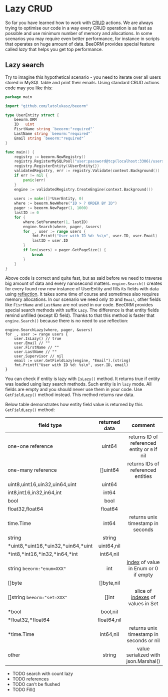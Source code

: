 # Lazy CRUD

So far you have learned how to work with [CRUD](/guide/crud.html) actions. 
We are always trying to optimise our code in a way every CRUD operation is as
fast as possible and use minimum number of memory and allocations. 
In some scenarios you may require even better performance, for instance in 
scripts that operates on huge amount of data. BeeORM provides special
feature called *lazy* that helps you get top performance.

## Lazy search

Try to imagine this hypothetical scenario - you need to iterate over all users stored 
in MySQL table and print their emails. Using standard CRUD actions code may you like this:

```go
package main

import "github.com/latolukasz/beeorm"

type UserEntity struct {
	beeorm.ORM
	ID   uint
    FisrtName string `beeorm:"required"`
    LastName string `beeorm:"required"`
    Email string `beeorm:"required"`
}

func main() {
    registry := beeorm.NewRegistry()
    registry.RegisterMySQLPool("user:password@tcp(localhost:3306)/users")
    registry.RegisterEntity(&UserEntity{})
    validatedRegistry, err := registry.Validate(context.Background())
    if err != nil {
        panic(err)
    }
    engine := validatedRegistry.CreateEngine(context.Background())
    
    users := make([]*UserEntity, 0)
    where := beeorm.NewWhere("ID > ? ORDER BY ID")
    pager := beeorm.NewPager(1, 1000)
    lastID := 0
    for {
        where.SetParameter(1, lastID)
        engine.Search(where, pager, &users)
        for _, user := range users {
            fmt.Printf("User with ID %d: %s\n", user.ID, user.Email)
            lastID = user.ID
        }
        if len(users) < pager.GetPageSize() {
            break
        }
	}
}  
```

Above code is correct and quite fast, but as said before we need to traverse 
big amount of data and every nanosecond matters. ``engine.Search()`` creates for every found
row new instance of UserEntity and fills its fields with 
data using [reflection](https://golang.org/pkg/reflect/). It takes some time of course and 
sometimes also requires memory allocations.
In our scenario we need only `ID` and `Email`, other fields like `FisrtName` and `LastName` are not
used in our code. BeeORM provides special search methods with suffix ``Lazy``. The difference is
that entity fields remind unfilled (except ID field). Thanks to that this method is faster that ``engine.Search()`` 
because there is no need to use reflection:


```go{1,8}
engine.SearchLazy(where, pager, &users)
for _, user := range users {
    user.IsLazy() // true
    user.Email // ""
    user.FirstName // ""
    user.LastName // ""
    user.Supervisor // nil
    email := user.GetFieldLazy(engine, "Email").(string)
    fmt.Printf("User with ID %d: %s\n", user.ID, email)
} 
```

You can check if entity is lazy with ``IsLazy()`` method. It returns true if entity was loaded
using lazy search methods. Such entity is in ``lazy`` mode. All fields are empty and you should 
never use them in your code. Use ``GetFieldLazy()`` method instead. This method returns raw data.

Below table demonstrates how entity field value is returned by this ``GetFieldLazy()`` method:

| field type        | returned data         | comment         |
| ------------- |:-------------:|:-------------:|
| one-one reference      | uint64  | returns ID of referenced entity or `0` if nil  |
| one-many reference      | []uint64  | returns IDs of referenced entities  |
| uint8,uint16,uin32,uin64,uint      | uint64  |  |
| int8,int16,in32,in64,int      | int64  |  |
| bool      | bool  |  |
| float32,float64      | float64  |  |
| time.Time      | int64  | returns unix timestamp in seconds  |
| string      | string  |  |
| *uint8,*uint16,*uin32,*uin64,*uint      | uint64,nil  |  |
| *int8,*int16,*in32,*in64,*int      | int64,nil  |  |
| string  `beeorm:"enum=XXX"`     | int  | [index](/guide/validated_registry.html#getting-enum-settings) of value in Enum or 0 if empty |
| []byte      | []byte,nil  |  |
| []string  `beeorm:"set=XXX"`     | []int  | slice of [indexes](/guide/validated_registry.html#getting-enum-settings) of values in Set  |
| *bool      | bool,nil  |  |
| *float32,*float64      | float64,nil  |  |
| *time.Time      | int64,nil  | returns unix timestamp in seconds or nil |
| other      | string  | value serialized with json.Marshal() |


 * TODO search with count lazy
 * TODO references
 * TODO can't be flushed
 * TODO Fill()
